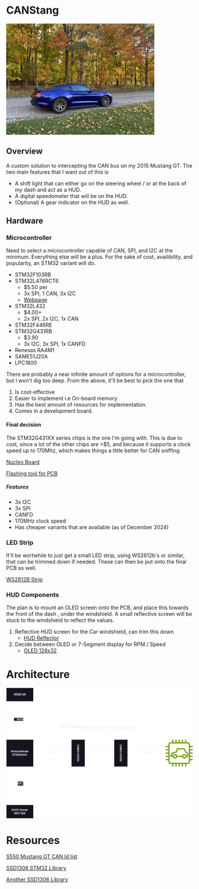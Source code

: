 # CANStang
<img src="images/mustang_fall_jpeg.jpg" alt="Car" width="400"/>

## Overview
A custom solution to intercepting the CAN bus on my 2015 Mustang GT. The two main features that I want out of this is 
- A shift light that can either go on the steering wheel / or 
at the back of my dash and act as a HUD. 
- A digital speedometer that will be on the HUD.
- (Optional) A gear indicator on the HUD as well.

## Hardware
### Microcontroller
Need to select a microcontroller capable of CAN, SPI, and I2C at the minimum. Everything else will be a plus. For the sake of cost, availibility, and popularity, an STM32 variant will do.
- STM32F103RB
- STM32L476RCT6
    - $5.50 per
    - 3x SPI, 1 CAN, 3x I2C
    - [Webpage](https://www.st.com/en/microcontrollers-microprocessors/stm32l476rc.html)
- STM32L432
    - $4.00+
    - 2x SPI, 2x I2C, 1x CAN
- STM32F446RE 
- STM32G431RB
    - $3.90
    - 3x I2C, 3x SPI, 1x CANFD
- Renesas RA4M1
- SAME51J20A
- LPC1800

There are probably a near infinite amount of options for a microcontroller, but I won't dig too deep. From the above, it'll be best to pick the one that 
1. Is cost-effective
2. Easier to implement i.e On-board memory
3. Has the best amount of resources for implementation. 
4. Comes in a development board.

#### Final decision
The STM32G431XX series chips is the one I'm going with. This is due to cost, since a lot of the other chips are >$5, and because it supports a clock speed up to 170Mhz, which makes things a little better for CAN sniffing.

[Nucleo Board](https://estore.st.com/en/nucleo-g431rb-cpn.html)

[Flashing tool for PCB](https://www.st.com/en/development-tools/stlink-v3minie.html)

##### Features
- 3x I2C
- 3x SPI
- CANFD
- 170MHz clock speed
- Has cheaper variants that are available (as of December 2024)
### LED Strip
It'll be wortwhile to just get a small LED strip, using WS2812b's or similar, that can be trimmed down if needed. 
These can then be put onto the final PCB as well. 

[WS2812B Strip](https://www.amazon.com/WS2812B-Individual-Addressable-144Pixels-Non-Waterproof/dp/B09PBGZMNS?)

### HUD Components
The plan is to mount an OLED screen onto the PCB, and place this towards the front of the dash
, under the windshield. A small reflective screen will be stuck to the windshield to reflect the values. 

 1. Reflective HUD screen for the Car windshield, can trim this down
    - [HUD Reflector](https://www.amazon.com/Xbes-Reflective-Windshield-Protective-5-9X5-1Inch/dp/B075DBXL9Z?)
 2. Decide between OLED or 7-Segment display for RPM / Speed
    - [OLED 128x32](https://www.amazon.com/MakerFocus-Display-SSD1306-3-3V-5V-Arduino/dp/B079BN2J8V?)

# Architecture
<img src="images/High-level-Architecture.png" alt="Car" width="600"/>


# Resources
[S550 Mustang GT CAN Id list](CAN_IDs.md)

[SSD1306 STM32 Library](https://github.com/afiskon/stm32-ssd1306)

[Another SSD1306 Library](https://github.com/4ilo/ssd1306-stm32HAL?tab=readme-ov-file)

